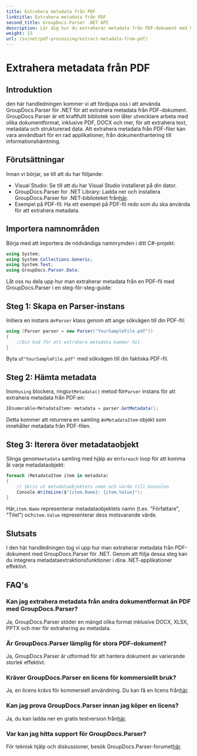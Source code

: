 ```yaml
---
title: Extrahera metadata från PDF
linktitle: Extrahera metadata från PDF
second_title: GroupDocs.Parser .NET API
description: Lär dig hur du extraherar metadata från PDF-dokument med GroupDocs.Parser för .NET. Den här omfattande guiden täcker steg-för-steg-instruktioner och förutsättningar.
weight: 13
url: /sv/net/pdf-processing/extract-metadata-from-pdf/
---
```


# Extrahera metadata från PDF

## Introduktion
den här handledningen kommer vi att fördjupa oss i att använda GroupDocs.Parser för .NET för att extrahera metadata från PDF-dokument. GroupDocs.Parser är ett kraftfullt bibliotek som låter utvecklare arbeta med olika dokumentformat, inklusive PDF, DOCX och mer, för att extrahera text, metadata och strukturerad data. Att extrahera metadata från PDF-filer kan vara användbart för en rad applikationer, från dokumenthantering till informationshämtning.
## Förutsättningar
Innan vi börjar, se till att du har följande:
- Visual Studio: Se till att du har Visual Studio installerat på din dator.
-  GroupDocs.Parser for .NET Library: Ladda ner och installera GroupDocs.Parser for .NET-biblioteket från[här](https://releases.groupdocs.com/parser/net/).
- Exempel på PDF-fil: Ha ett exempel på PDF-fil redo som du ska använda för att extrahera metadata.

## Importera namnområden
Börja med att importera de nödvändiga namnrymden i ditt C#-projekt:
```csharp
using System;
using System.Collections.Generic;
using System.Text;
using GroupDocs.Parser.Data;
```

Låt oss nu dela upp hur man extraherar metadata från en PDF-fil med GroupDocs.Parser i en steg-för-steg-guide:
## Steg 1: Skapa en Parser-instans
 Initiera en instans av`Parser` klass genom att ange sökvägen till din PDF-fil:
```csharp
using (Parser parser = new Parser("YourSampleFile.pdf"))
{
    //Din kod för att extrahera metadata kommer hit
}
```
 Byta ut`"YourSampleFile.pdf"` med sökvägen till din faktiska PDF-fil.
## Steg 2: Hämta metadata
 Inom`using` blockera, ring`GetMetadata()` metod för`Parser` instans för att extrahera metadata från PDF:en:
```csharp
IEnumerable<MetadataItem> metadata = parser.GetMetadata();
```
 Detta kommer att returnera en samling av`MetadataItem` objekt som innehåller metadata från PDF-filen.
## Steg 3: Iterera över metadataobjekt
 Slinga genom`metadata` samling med hjälp av en`foreach` loop för att komma åt varje metadataobjekt:
```csharp
foreach (MetadataItem item in metadata)
{
    // Skriv ut metadataobjektets namn och värde till konsolen
    Console.WriteLine($"{item.Name}: {item.Value}");
}
```
 Här,`item.Name` representerar metadataobjektets namn (t.ex. "Författare", "Titel") och`item.Value` representerar dess motsvarande värde.

## Slutsats
I den här handledningen tog vi upp hur man extraherar metadata från PDF-dokument med GroupDocs.Parser för .NET. Genom att följa dessa steg kan du integrera metadataextraktionsfunktioner i dina .NET-applikationer effektivt.

## FAQ's
### Kan jag extrahera metadata från andra dokumentformat än PDF med GroupDocs.Parser?
Ja, GroupDocs.Parser stöder en mängd olika format inklusive DOCX, XLSX, PPTX och mer för extrahering av metadata.
### Är GroupDocs.Parser lämplig för stora PDF-dokument?
Ja, GroupDocs.Parser är utformad för att hantera dokument av varierande storlek effektivt.
### Kräver GroupDocs.Parser en licens för kommersiellt bruk?
 Ja, en licens krävs för kommersiell användning. Du kan få en licens från[här](https://purchase.groupdocs.com/buy).
### Kan jag prova GroupDocs.Parser innan jag köper en licens?
 Ja, du kan ladda ner en gratis testversion från[här](https://releases.groupdocs.com/).
### Var kan jag hitta support för GroupDocs.Parser?
 För teknisk hjälp och diskussioner, besök GroupDocs.Parser-forumet[här](https://forum.groupdocs.com/c/parser/17).